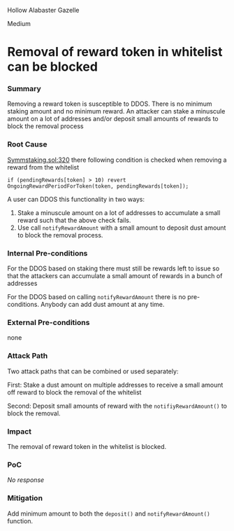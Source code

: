 Hollow Alabaster Gazelle

Medium

# Removal of reward token in whitelist can be blocked

### Summary

Removing a reward token is susceptible to DDOS. There is no minimum staking amount and no minimum reward. An attacker can  stake a minuscule amount on a lot of addresses and/or deposit small amounts of rewards to block the removal process

### Root Cause

[Symmstaking.sol:320](https://github.com/sherlock-audit/2025-03-symm-io-stacking/blob/main/token/contracts/staking/SymmStaking.sol#L320) there following condition is checked when removing a reward from the whitelist

```solidity
if (pendingRewards[token] > 10) revert OngoingRewardPeriodForToken(token, pendingRewards[token]); 
```

A user can DDOS this functionality in two ways:

1. Stake a minuscule amount on a lot of addresses to accumulate a small reward such that the above check fails.
2. Use call `notifyRewardAmount` with a small amount to deposit dust amount to block the removal process.

### Internal Pre-conditions

For the DDOS based on staking there must still be rewards left to issue so that the attackers can accumulate a small amount of rewards in a bunch of addresses

For the DDOS based on calling `notifyRewardAmount` there is no pre-conditions. Anybody can add dust amount at any time. 

### External Pre-conditions

none

### Attack Path

Two attack paths that can be combined or used separately:

First:
Stake a dust amount on multiple addresses to receive a small amount off reward to block the removal of the whitelist

Second:
Deposit small amounts of reward with the `notifiyRewardAmount()` to block the removal.


### Impact

The removal of reward token in the whitelist is blocked.

### PoC

_No response_

### Mitigation

Add minimum amount to both the `deposit()` and `notifyRewardAmount()` function.
